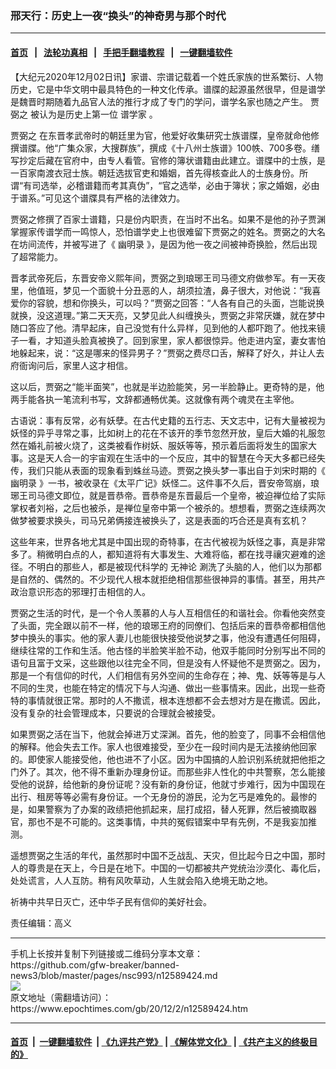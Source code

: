 ### 邢天行：历史上一夜“换头”的神奇男与那个时代
------------------------

#### [首页](https://github.com/gfw-breaker/banned-news3/blob/master/README.md) &nbsp;&nbsp;|&nbsp;&nbsp; [法轮功真相](https://github.com/begood0513/basic/blob/master/README.md)  &nbsp;&nbsp;|&nbsp;&nbsp; [手把手翻墙教程](https://github.com/gfw-breaker/guides/wiki)  &nbsp;&nbsp;|&nbsp;&nbsp; [一键翻墙软件](https://github.com/gfw-breaker/nogfw/blob/master/README.md)  



<div><p>
 【大纪元2020年12月02日讯】家谱、宗谱记载着一个姓氏家族的世系繁衍、人物历史，它是中华文明中最具特色的一种文化传承。谱牒的起源虽然很早，但是谱学是魏晋时期随着九品官人法的推行才成了专门的学问，谱学名家也随之产生。
 <ok href="https://www.epochtimes.com/gb/tag/%E8%B4%BE%E5%BC%BC%E4%B9%8B.html">
  贾弼之
 </ok>
 被认为是历史上第一位
 <ok href="https://www.epochtimes.com/gb/tag/%E8%B0%B1%E5%AD%A6%E5%AE%B6.html">
  谱学家
 </ok>
 。
</p>
<p>
 <ok href="https://www.epochtimes.com/gb/tag/%E8%B4%BE%E5%BC%BC%E4%B9%8B.html">
  贾弼之
 </ok>
 在东晋孝武帝时的朝廷里为官，他爱好收集研究士族谱牒，皇帝就命他修撰谱牒。他“广集众家，大搜群族”，撰成《十八州士族谱》100帙、700多卷。缮写抄定后藏在官府中，由专人看管。官修的簿状谱籍由此建立。谱牒中的士族，是一百家南渡衣冠士族。朝廷选拔官吏和婚姻，首先得核查此人的士族身份。所谓“有司选举，必稽谱籍而考其真伪”，“官之选举，必由于簿状；家之婚姻，必由于谱系。”可见这个谱牒具有严格的法律效力。
</p>
<p>
 贾弼之修撰了百家士谱籍，只是份内职责，在当时不出名。如果不是他的孙子贾渊掌握家传谱学而一鸣惊人，恐怕谱学史上也很难留下贾弼之的姓名。贾弼之的大名在坊间流传，并被写进了《
 <ok href="https://www.epochtimes.com/gb/tag/%E5%B9%BD%E6%98%8E%E5%BD%95.html">
  幽明录
 </ok>
 》，是因为他一夜之间被神奇换脸，然后出现了超常能力。
</p>
<p>
 晋孝武帝死后，东晋安帝义熙年间，贾弼之到琅琊王司马德文府做参军。有一天夜里，他值班，梦见一个面貌十分丑恶的人，胡须拉渣，鼻子很大，对他说：“我喜爱你的容貌，想和你换头，可以吗？”贾弼之回答：“人各有自己的头面，岂能说换就换，没这道理。”第二天天亮，又梦见此人纠缠换头，贾弼之非常厌嫌，就在梦中随口答应了他。清早起床，自己没觉有什么异样，见到他的人都吓跑了。他找来镜子一看，才知道头脸真被换了。回到家里，家人都很惊异。他走进内室，妻女害怕地躲起来，说：“这是哪来的怪异男子？”贾弼之费尽口舌，解释了好久，并让人去府衙询问后，家里人这才相信。
</p>
<p>
 这以后，贾弼之“能半面笑”，也就是半边脸能笑，另一半脸静止。更奇特的是，他两手能各执一笔流利书写，文辞都通畅优美。这就像有两个魂灵在主宰他。
</p>
<p>
 古语说：事有反常，必有妖孽。在古代史籍的五行志、天文志中，记有大量被视为妖怪的异乎寻常之事，比如树上的花在不该开的季节忽然开放，皇后大婚的礼服忽然在婚礼前被火烧了，这类被看作树妖、服妖等等，预示着后面将发生的国家大事。这是天人合一的宇宙观在生活中的一个反应，其中的智慧在今天大多都已经失传，我们只能从表面的现象看到蛛丝马迹。贾弼之换头梦一事出自于刘宋时期的《
 <ok href="https://www.epochtimes.com/gb/tag/%E5%B9%BD%E6%98%8E%E5%BD%95.html">
  幽明录
 </ok>
 》一书，被收录在《太平广记》妖怪二。这件事不久后，晋安帝驾崩，琅琊王司马德文即位，就是晋恭帝。晋恭帝是东晋最后一个皇帝，被迫禅位给了实际掌权者刘裕，之后也被杀，是禅位皇帝中第一个被杀的。想想看，贾弼之连续两次做梦被要求换头，司马兄弟俩接连被换头了，这是表面的巧合还是真有玄机？
</p>
<p>
 这些年来，世界各地尤其是中国出现的奇特事，在古代被视为妖怪之事，真是非常多了。稍微明白点的人，都知道将有大事发生、大难将临，都在找寻禳灾避难的途径。不明白的那些人，都是被现代科学的
 <ok href="https://www.epochtimes.com/gb/tag/%E6%97%A0%E7%A5%9E%E8%AE%BA.html">
  无神论
 </ok>
 涮洗了头脑的人，他们以为那都是自然的、偶然的。不少现代人根本就拒绝相信那些很神异的事情。甚至，用共产政治意识形态的邪理打击相信的人。
</p>
<p>
 贾弼之生活的时代，是一个令人羡慕的人与人互相信任的和谐社会。你看他突然变了头面，完全跟以前不一样，他的琅琊王府的同僚们、包括后来的晋恭帝都相信他梦中换头的事实。他的家人妻儿也能很快接受他说梦之事，他没有遭遇任何阻碍，继续往常的工作和生活。他古怪的半脸笑半脸不动，他双手能同时分别写出不同的语句且富于文采，这些跟他以往完全不同，但是没有人怀疑他不是贾弼之。因为，那是一个有信仰的时代，人们相信有另外空间的生命存在；神、鬼、妖等等是与人不同的生灵，也能在特定的情况下与人沟通、做出一些事情来。因此，出现一些奇特的事情就很正常。那时的人不撒谎，根本连想都不会去想对方是在撒谎。因此，没有复杂的社会管理成本，只要说的合理就会被接受。
</p>
<p>
 如果贾弼之活在当下，他就会掉进万丈深渊。首先，他的脸变了，同事不会相信他的解释。他会失去工作。家人也很难接受，至少在一段时间内是无法接纳他回家的。即使家人能接受他，他也进不了小区。因为中国搞的人脸识别系统就把他拒之门外了。其次，他不得不重新办理身份证。而那些非人性化的中共警察，怎么能接受他的说辞，给他新的身份证呢？没有新的身份证，他就寸步难行，因为中国现在出行、租房等等必需有身份证。一个无身份的游民，沦为乞丐是难免的。最惨的是，如果警察为了办案的政绩把他抓起来，屈打成招，替人死罪，然后被摘取器官，那也不是不可能的。这类事情，中共的冤假错案中早有先例，不是我妄加推测。
</p>
<p>
 遥想贾弼之生活的年代，虽然那时中国不乏战乱、天灾，但比起今日之中国，那时人的尊贵是在天上，今日是在地下。中国的一切都被共产党统治沙漠化、毒化后，处处谎言，人人互防。稍有风吹草动，人生就会陷入绝境无助之地。
</p>
<p>
 祈祷中共早日灭亡，还中华子民有信仰的美好社会。
</p>
<p>
 责任编辑：高义
</p>
</div>
<hr/>
手机上长按并复制下列链接或二维码分享本文章：<br/>
https://github.com/gfw-breaker/banned-news3/blob/master/pages/nsc993/n12589424.md <br/>
<a href='https://github.com/gfw-breaker/banned-news3/blob/master/pages/nsc993/n12589424.md'><img src='https://github.com/gfw-breaker/banned-news3/blob/master/pages/nsc993/n12589424.md.png'/></a> <br/>
原文地址（需翻墙访问）：https://www.epochtimes.com/gb/20/12/2/n12589424.htm


------------------------
#### [首页](https://github.com/gfw-breaker/banned-news3/blob/master/README.md) &nbsp;|&nbsp; [一键翻墙软件](https://github.com/gfw-breaker/nogfw/blob/master/README.md) &nbsp;| [《九评共产党》](https://github.com/gfw-breaker/9ping.md/blob/master/README.md#九评之一评共产党是什么) | [《解体党文化》](https://github.com/gfw-breaker/jtdwh.md/blob/master/README.md) | [《共产主义的终极目的》](https://github.com/gfw-breaker/gczydzjmd.md/blob/master/README.md)


<img src='http://gfw-breaker.win/banned-news3/pages/nsc993/n12589424.md' width='0px' height='0px'/>